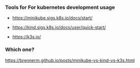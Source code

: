 ### Tools for For kubernetes development usage

* https://minikube.sigs.k8s.io/docs/start/

* https://kind.sigs.k8s.io/docs/user/quick-start/

* https://k3s.io/

### Which one?

https://brennerm.github.io/posts/minikube-vs-kind-vs-k3s.html
